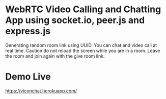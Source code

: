 # WebRTC Video Calling and Chatting App using socket.io, peer.js and express.js

Generating random room link using UUID.
You can chat and video call at real time.
Caution do not reload the screen while you are in a room. Leave the room and join again with the give room link.

# Demo Live
https://viconchat.herokuapp.com/
